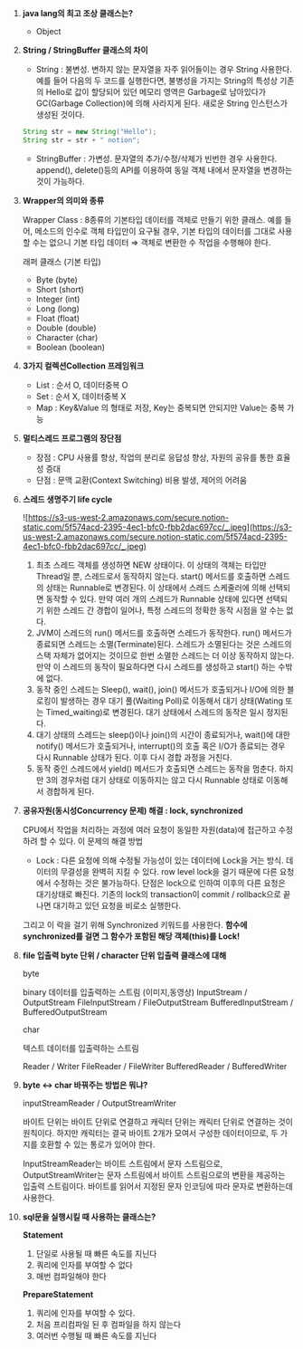 1. **java lang의 최고 조상 클래스는?**
    - Object
2. **String / StringBuffer 클래스의 차이**
    - String : 불변성. 변하지 않는 문자열을 자주 읽어들이는 경우 String 사용한다.
    예를 들어 다음의 두 코드를 실행한다면, 불병성을 가지는 String의 특성상 기존의 Hello로 값이 할당되어 있던 메모리 영역은 Garbage로 남아있다가 GC(Garbage Collection)에 의해 사라지게 된다. 새로운 String 인스턴스가 생성된 것이다.

    ```java
    String str = new String("Hello");
    String str = str + " notion";
    ```

    - StringBuffer : 가변성. 문자열의 추가/수정/삭제가 빈번한 경우 사용한다. append(), delete()등의 API를 이용하여 동일 객체 내에서 문자열을 변경하는 것이 가능하다.

3. **Wrapper의 의미와 종류**

    Wrapper Class : 8종류의 기본타입 데이터를 객체로 만들기 위한 클래스.
    예를 들어, 메소드의 인수로 객체 타입만이 요구될 경우, 기본 타입의 데이터를 그대로 사용할 수는 없으니 기본 타입 데이터 ⇒ 객체로 변환한 수 작업을 수행해야 한다.

    래퍼 클래스 (기본 타입)

    - Byte (byte)
    - Short (short)
    - Integer (int)
    - Long (long)
    - Float (float)
    - Double (double)
    - Character (char)
    - Boolean (boolean)
4. **3가지 컬렉션Collection 프레임워크**
    - List : 순서 O, 데이터중복 O
    - Set : 순서 X, 데이터중복 X
    - Map :  Key&Value 의 형태로 저장, Key는 중복되면 안되지만 Value는 중복 가능
5. **멀티스레드 프로그램의 장단점**
    - 장점 : CPU 사용률 향상, 작업의 분리로 응답성 향상, 자원의 공유를 통한 효율성 증대
    - 단점 : 문맥 교환(Context Switching) 비용 발생, 제어의 어려움
6. **스레드 생명주기 life cycle**

    ![https://s3-us-west-2.amazonaws.com/secure.notion-static.com/5f574acd-2395-4ec1-bfc0-fbb2dac697cc/_.jpeg](https://s3-us-west-2.amazonaws.com/secure.notion-static.com/5f574acd-2395-4ec1-bfc0-fbb2dac697cc/_.jpeg)

    1. 최초 스레드 객체를 생성하면 NEW 상태이다. 이 상태의 객체는 타입만 Thread일 뿐, 스레드로서 동작하지 않는다. start() 메서드를 호출하면 스레드의 상태는 Runnable로 변경된다. 이 상태에서 스레드 스케줄러에 의해 선택되면 동작할 수 있다. 만약 여러 개의 스레드가 Runnable 상태에 있다면 선택되기 위한 스레드 간 경합이 일어나, 특정 스레드의 정확한 동작 시점을 알 수는 없다.
    2. JVM이 스레드의 run() 메서드를 호출하면 스레드가 동작한다. run() 메서드가 종료되면 스레드는 소멸(Terminate)된다. 스레드가 소멸된다는 것은 스레드의 스택 자체가 없어지는 것이므로 한번 소멸한 스레드는 더 이상 동작하지 않는다. 만약 이 스레드의 동작이 필요하다면 다시 스레드를 생성하고 start() 하는 수밖에 없다.
    3. 동작 중인 스레드는 Sleep(), wait(), join() 메서드가 호출되거나 I/O에 의한 블로킹이 발생하는 경우 대기 풀(Waiting Poll)로 이동해서 대기 상태(Wating 또는 Timed_waiting)로 변경된다. 대기 상태에서 스레드의 동작은 일시 정지된다.
    4. 대기 상태의 스레드는 sleep()이나 join()의 시간이 종료되거나, wait()에 대한 notify() 메서드가 호출되거나, interrupt()의 호출 혹은 I/O가  종료되는 경우 다시 Runnable 상태가 된다. 이후 다시 경합 과정을 거친다.
    5. 동작 중인 스레드에서 yield() 메서드가 호출되면 스레드는 동작을 멈춘다. 하지만 3의 경우처럼 대기 상태로 이동하지는 않고 다시 Runnable 상태로 이동해서 경합하게 된다.

7. **공유자원(동시성Concurrency 문제) 해결 : lock, synchronized**

    CPU에서 작업을 처리하는 과정에 여러 요청이 동일한 자원(data)에 접근하고 수정하려 할 수 있다. 이 문제의 해결 방법

    - Lock : 다른 요청에 의해 수정될 가능성이 있는 데이터에 Lock을 거는 방식. 데이터의 무결성을 완벽히 지킬 수 있다. row level lock을 걸기 때문에 다른 요청에서 수정하는 것은 불가능하다.
    단점은 lock으로 인하여 이후의 다른 요청은 대기상태로 빠진다. 기존의 lock의 transaction이 commit / rollback으로 끝나면 대기하고 있던 요청을 비로소 실행한다.

    그리고 이 락을 걸기 위해 Synchronized 키워드를 사용한다. 
    **함수에 synchronized를 걸면 그 함수가 포함된 해당 객체(this)를 Lock!**

8. **file 입출력
byte 단위 / character 단위 입출력 클래스에 대해**

    byte

    binary 데이터를 입출력하는 스트림 (이미지,동영상)
    InputStream / OutputStream
    FileInputStream / FileOutputStream
    BufferedInputStream / BufferedOutputStream

    char

    텍스트 데이터를 입출력하는 스트림

    Reader / Writer
    FileReader / FileWriter
    BufferedReader / BufferedWriter

9. **byte <-> char 바꿔주는 방법은 뭐냐?**

    inputStreamReader / OutputStreamWriter

    바이트 단위는 바이트 단위로 연결하고 캐릭터 단위는 캐릭터 단위로 연결하는 것이 원칙이다. 하지만 캐릭터는 결국 바이트 2개가 모여서 구성한 데이터이므로, 두 가지를 호환할 수 있는 통로가 있어야 한다.

    InputStreamReader는 바이트 스트림에서 문자 스트림으로,
    OutputStreamWriter는 문자 스트림에서 바이트 스트림으로의 변환을 제공하는 입출력 스트림이다.
    바이트를 읽어서 지정된 문자 인코딩에 따라 문자로 변환하는데 사용한다.

10. **sql문을 실행시킬 때 사용하는 클래스는?** 

    **Statement**

    1. 단일로 사용될 때 빠른 속도를 지닌다
    2. 쿼리에 인자를 부여할 수 없다
    3. 매번 컴파일해야 한다

    **PrepareStatement**

    1. 쿼리에 인자를 부여할 수 있다.
    2. 처음 프리컴파일 된 후 컴파일을 하지 않는다
    3. 여러번 수행될 때 빠른 속도를 지닌다